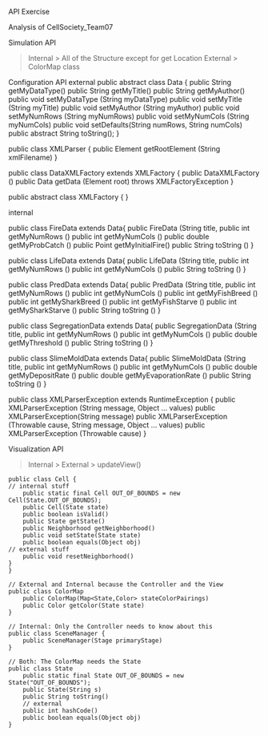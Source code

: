  API Exercise

Analysis of CellSociety_Team07

Simulation API
> Internal
	> All of the Structure except for get Location
> External
	> ColorMap class

Configuration API
external
public abstract class Data { 
    public String getMyDataType()
    public String getMyTitle()
    public String getMyAuthor()
    public void setMyDataType (String myDataType) 
    public void setMyTitle (String myTitle) 
    public void setMyAuthor (String myAuthor) 
    public void setMyNumRows (String myNumRows) 
    public void setMyNumCols (String myNumCols) 
    public void setDefaults(String numRows, String numCols)
    public abstract String toString();
}
 
public class XMLParser { 
      public Element getRootElement (String xmlFilename) 
}
 

public class DataXMLFactory extends XMLFactory { 
      public DataXMLFactory () 
    public Data getData (Element root) throws XMLFactoryException
}

public abstract class XMLFactory { 
  }

 

internal


public class FireData extends Data{ 
      public FireData (String title,
    public int getMyNumRows () 
    public int getMyNumCols () 
    public double getMyProbCatch () 
    public Point getMyInitialFire() 
    public String toString () 
}
 

public class LifeData extends Data{ 
      public LifeData (String title,
    public int getMyNumRows () 
    public int getMyNumCols () 
    public String toString () 
}
 

public class PredData extends Data{ 
      public PredData (String title,
    public int getMyNumRows () 
    public int getMyNumCols () 
    public int getMyFishBreed () 
    public int getMySharkBreed () 
    public int getMyFishStarve () 
    public int getMySharkStarve () 
    public String toString () 
}
 

public class SegregationData extends Data{ 
      public SegregationData (String title,
    public int getMyNumRows () 
    public int getMyNumCols () 
    public double getMyThreshold () 
    public String toString () 
}
 

public class SlimeMoldData extends Data{ 
          public SlimeMoldData (String title,
        public int getMyNumRows () 
        public int getMyNumCols () 
        public double getMyDepositRate () 
        public double getMyEvaporationRate () 
        public String toString () 
}

 


public class XMLParserException extends RuntimeException { 
      public XMLParserException (String message, Object ... values) 
    public XMLParserException(String message)
    public XMLParserException (Throwable cause, String message, Object ... values) 
    public XMLParserException (Throwable cause) 
}

Visualization API
> Internal
	> 
> External
	> updateView() 
````
public class Cell { 
// internal stuff
  	public static final Cell OUT_OF_BOUNDS = new Cell(State.OUT_OF_BOUNDS);
	public Cell(State state) 
	public boolean isValid()
	public State getState() 
	public Neighborhood getNeighborhood() 
	public void setState(State state) 
	public boolean equals(Object obj) 
// external stuff
	public void resetNeighborhood()
}
}

// External and Internal because the Controller and the View
public class ColorMap  
  	public ColorMap(Map<State,Color> stateColorPairings)
	public Color getColor(State state)
}

// Internal: Only the Controller needs to know about this
public class SceneManager { 
  	public SceneManager(Stage primaryStage) 
}

// Both: The ColorMap needs the State
public class State 
  	public static final State OUT_OF_BOUNDS = new State("OUT_OF_BOUNDS");
	public State(String s) 
	public String toString()
	// external 
	public int hashCode()
	public boolean equals(Object obj)
}
````


